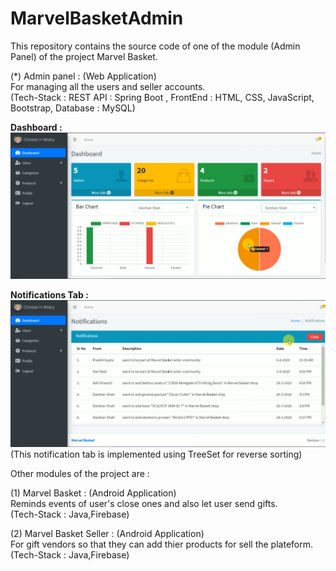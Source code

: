 # MarvelBasketAdmin

This repository contains the source code of one of the module (Admin Panel) of the project Marvel Basket.

(*) Admin panel : (Web Application) <br />
    For managing all the users and seller accounts.<br />
    (Tech-Stack : REST API : Spring Boot , FrontEnd : HTML, CSS, JavaScript, Bootstrap, Database : MySQL)<br />
 
<b> Dashboard : </b>
![MarvelBastket Dashboard Image](https://github.com/cM2908/MarvelBasketAdmin/blob/master/MarvelBasket-Dashboard.png?raw=true)

<b> Notifications Tab : </b>
![MarvelBastket Notification Tab](https://github.com/cM2908/MarvelBasketAdmin/blob/master/MarvelBasket-Notifications-Tab.png?raw=true)
(This notification tab is implemented using TreeSet for reverse sorting)<br />

Other modules of the project are :<br />

(1) Marvel Basket : (Android Application)<br />
    Reminds events of user's close ones and also let user send gifts. <br />
    (Tech-Stack : Java,Firebase)<br />

(2) Marvel Basket Seller : (Android Application)<br />
    For gift vendors so that they can add thier products for sell the plateform.<br />
    (Tech-Stack : Java,Firebase)<br />
